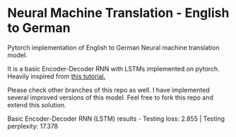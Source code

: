 # Neural Machine Translation - English to German
Pytorch implementation of English to German Neural machine translation model.

It is a basic Encoder-Decoder RNN with LSTMs implemented on pytorch. Heavily inspired from [this tutorial.](https://github.com/bentrevett/pytorch-seq2seq)

Please check other branches of this repo as well. I have implemented several improved versions of this model.
Feel free to fork this repo and extend this solution. 

Basic Encoder-Decoder RNN (LSTM) results - Testing loss: 2.855 | Testing perplexity:  17.378